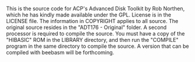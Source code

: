 This is the source code for ACP's Advanced Disk Toolkit by Rob Northen, which he has kindly made available under the GPL.
License is in the LICENSE file. 
The information in COPYRIGHT applies to all source.  The original source resides in the "ADT176 - Original" folder. A second processor is required to compile the source. You must have a copy of the "HIBASIC" ROM in the LIBRARY directory, and then run the "COMPILE" program in the same directory to compile the source.
A version that can be compiled with beebasm will be forthcoming.

